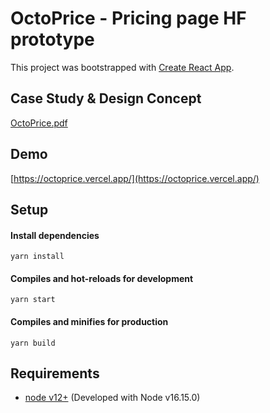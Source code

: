 # OctoPrice - Pricing page HF prototype
This project was bootstrapped with [Create React App](https://github.com/facebook/create-react-app).

## Case Study & Design Concept
[OctoPrice.pdf](https://www.dropbox.com/s/ar19evv5wzaqwe3/OctoPrice.pdf?dl=0)

## Demo
[https://octoprice.vercel.app/](https://octoprice.vercel.app/)

## Setup

#### Install dependencies
```
yarn install
```

#### Compiles and hot-reloads for development
```
yarn start
```

#### Compiles and minifies for production
```
yarn build
```


## Requirements

 * [node v12+](https://nodejs.org/en/download/)
 (Developed with Node v16.15.0)